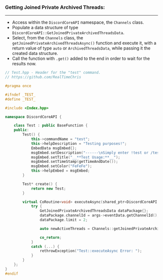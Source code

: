 ### **Getting Joined Private Archived Threads:**
---
- Access within the `DiscordCoreAPI` namespace, the `Channels` class.
- Populate a data structure of type `DiscordCoreAPI::GetJoinedPrivateArchivedThreadsData`.
- Select, from the `Channels` class, the `getJoinedPrivateArchivedThreadsAsync()` function and execute it, with a return value of type `auto` or `ArchivedThreadsData`, while passing it the created data structure.
- Call the function with `.get()` added to the end in order to wait for the results now.

```cpp
// Test.hpp - Header for the "test" command.
// https://github.com/RealTimeChris

#pragma once

#ifndef _TEST_
#define _TEST_

#include <Index.hpp>

namespace DiscordCoreAPI {

	class Test : public BaseFunction {
	public:
		Test() {
			this->commandName = "test";
			this->helpDescription = "Testing purposes!";
			EmbedData msgEmbed{};
			msgEmbed.setDescription("------\nSimply enter !test or /test!\n------");
			msgEmbed.setTitle("__**Test Usage:**__");
			msgEmbed.setTimeStamp(getTimeAndDate());
			msgEmbed.setColor("FeFeFe");
			this->helpEmbed = msgEmbed;
		}

		Test* create() {
			return new Test;
		}

		virtual CoRoutine<void> executeAsync(shared_ptr<DiscordCoreAPI::BaseFunctionArguments> args) {
			try {
				GetJoinedPrivateArchivedThreadsData dataPackage{};
				dataPackage.channelId = args->eventData.getChannelId();
				dataPackage.limit = 2;

				auto newActiveThreads = Channels::getJoinedPrivateArchivedThreadsAsync(dataPackage).get();

				co_return;
			}
			catch (...) {
				rethrowException("Test::executeAsync Error: ");
			}
		}
	};
}
#endif
```
